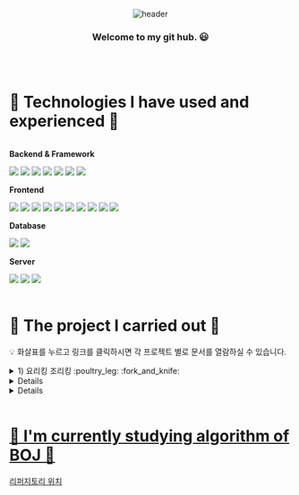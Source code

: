 
<div align="center">
  
  ![header](https://capsule-render.vercel.app/api?type=Cylinder&color=001A1A&text=Hello.+I'm+Soyeon+Kim.👋&&fontColor=ffffff&animation=fadeIn)
  ### 
  ### Welcome to my git hub. :smiley:
</div>
 <br/>
 <br/>

 #  :hammer: Technologies I have used and experienced :hammer:
 <div style="display:flex; flex-direction:column; align-items:flex-start;">
    <!-- BackEnd -->
    <p><strong>Backend & Framework</strong></p>
    <div>
      <img src="https://img.shields.io/badge/Java-007396?style=flat-square&logo=Java&logoColor=white"> 
      <img src="https://img.shields.io/badge/Node.js-339933?style=flat-square&logo=Node.js&logoColor=white"> 
      <img src="https://img.shields.io/badge/PHP-777BB4?style=flat-square&logo=PHP&logoColor=white">
      <img src="https://img.shields.io/badge/Spring-6DB33F?style=flat-square&logo=Spring&logoColor=white">
      <img src="https://img.shields.io/badge/Spring Boot-6DB33F?style=flat-square&logo=Spring Boot&logoColor=white">
      <img src="https://img.shields.io/badge/JPA-8c7859?style=flat-square&logo=JPA&logoColor=white">
      <img src="https://img.shields.io/badge/MyBatis-791606?style=flat-square&logo=MyBatis&logoColor=white">
    </div>
   <!-- FrontEnd -->
    <p><strong>Frontend</strong></p>
    <div>
      <img src="https://img.shields.io/badge/React-61DAFB?style=flat-square&logo=React&logoColor=white"/>
      <img src="https://img.shields.io/badge/Redux-764ABC?style=flat-square&logo=Redux&logoColor=white"/>
      <img src="https://img.shields.io/badge/html5-E34F26?style=flat-square&logo=html5&logoColor=white"> 
      <img src="https://img.shields.io/badge/css-1572B6?style=flat-square&logo=css3&logoColor=white"> 
      <img src="https://img.shields.io/badge/javascript-F7DF1E?style=flat-square&logo=javascript&logoColor=black"> 
      <img src="https://img.shields.io/badge/bootstrap-7952B3?style=flat-square&logo=bootstrap&logoColor=white">
      <img src="https://img.shields.io/badge/JQuery-0769AD?style=flat-square&logo=JQuery&logoColor=white">
      <img src="https://img.shields.io/badge/AJAX-2986cc?style=flat-square&logo=AJAX&logoColor=white">
      <img src="https://img.shields.io/badge/Vue.js-4FC08D?style=flat-square&logo=Vue.js&logoColor=white">
      <img src="https://img.shields.io/badge/ThymeLeaf-274e13?style=flat-square&logo=ThymeLeaf&logoColor=white">
    </div>
    <!-- Database -->
    <p><strong>Database</strong></p>
    <div>
        <img src="https://img.shields.io/badge/oracle-F80000?style=flat-square&logo=oracle&logoColor=white"> 
        <img src="https://img.shields.io/badge/mysql-4479A1?style=flat-square&logo=mysql&logoColor=white"> 
    </div>
    <!-- Server -->
    <p><strong>Server</strong></p>
    <div>
        <img src="https://img.shields.io/badge/linux-FCC624?style=flat-square&logo=linux&logoColor=black"> 
        <img src="https://img.shields.io/badge/apache tomcat-F8DC75?style=flat-square&logo=apachetomcat&logoColor=black">
        <img src="https://img.shields.io/badge/Amazon AWS-232F3E?style=flat-square&logo=amazon aws&logoColor=white"> 
    </div>
    <div>
         
</div><br>
</div>

#  🌱 The project I carried out 🌱
:bulb: 화살표를 누르고 링크를 클릭하시면 각 프로젝트 별로 문서를 열람하실 수 있습니다.
<details>
<summary>
  1) 요리킹 조리킹 :poultry_leg: :fork_and_knife:
</summary>
  <p></p>
   <b><a href="https://drive.google.com/file/d/1gq6y0kwQ7_Yh6nBnHIsGoDHfIBFu-cbb/view?usp=drive_link">종합 요리 사이트</b><br>
   다양한 음식 레시피/맛집을 볼 수 있고 공유주방 예약과 커뮤니티가 있는 사이트이다.
</details>
<details>
<summary>
  2) .ZIP :house_with_garden:
</summary>
  <p></p>
   <b><a href="https://drive.google.com/file/d/1r1oTny7Rh69PCMvFHqrtG0qemyOpYoCT/view?usp=drive_link">종합 부동산 사이트</b><br>
   집/인테리어/청소/가구상품/커뮤니티 등을 구경할 수 있으며 인테리어/청소 예약과 가구 등의 상품을 구매할 수 있는 사이트이다.
</details>
<details>
<summary>
  3) 개인 프로젝트_Spring Boot :fire:
</summary>
  <p></p>
   <b><a href="https://drive.google.com/file/d/1HXB5kAAeQqMf6W9suXSxhMKm0-nbkO3C/view?usp=drive_link">Spring Boot와 JPA를 활용한 개인 프로젝트</b><br>
   BackEnd는 Spring Boot와 JPA를 이용하였고 , React/Redux와 ThymeLeaf로 Front를 구성했다. CRUD 중심의 프로젝트로, 목록/페이징 및 게시판 기능에 집중한 프로젝트이다.
</details>

<br/>

# 🤔 I'm currently studying algorithm of BOJ 🤔
[리퍼지토리 위치](https://github.com/ksy8888/bog_codingTest/tree/master/%EB%B0%B1%EC%A4%80%EC%95%8C%EA%B3%A0%EB%A6%AC%EC%A6%98/src)
     
<!--
**ksy8888/ksy8888** is a ✨ _special_ ✨ repository because its `README.md` (this file) appears on your GitHub profile.

Here are some ideas to get you started:

- 🔭 I’m currently working on ...
- 🌱 I’m currently learning ...
- 👯 I’m looking to collaborate on ...
- 🤔 I’m looking for help with ...
- 💬 Ask me about ...
- 📫 How to reach me: ...
- 😄 Pronouns: ...
- ⚡ Fun fact: ...
-->
